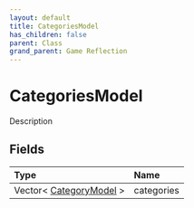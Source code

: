 ```yaml
---
layout: default
title: CategoriesModel
has_children: false
parent: Class
grand_parent: Game Reflection
---
```

# CategoriesModel
Description 

## Fields

| Type | Name |
|:----------|:--------------|
| Vector< [CategoryModel](/riftbreaker-wiki/docs/game-reflection/classes/category_model/) > | categories |

